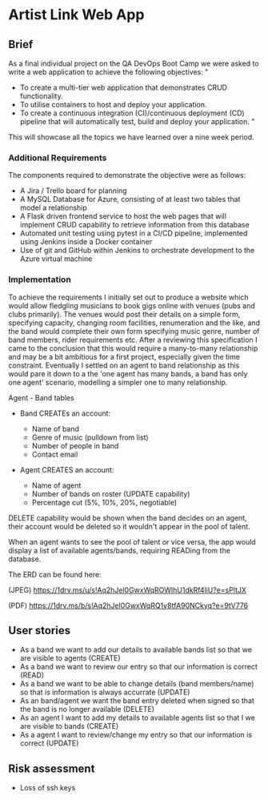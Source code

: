 # Artist Link Web App

## Brief
As a final individual project on the QA DevOps Boot Camp we were asked to write a web application to achieve the following objectives:
"
* To create a multi-tier web application that demonstrates CRUD functionality.
* To utilise containers to host and deploy your application.
* To create a continuous integration (CI)/continuous deployment (CD) pipeline that will automatically test, build and deploy your application.
"

This will showcase all the topics we have learned over a nine week period.

### Additional Requirements
The components required to demonstrate the objective were as follows:

* A Jira / Trello board for planning
* A MySQL Database for Azure, consisting of at least two tables that model a relationship
* A Flask driven frontend service to host the web pages that will implement CRUD capability to retrieve information from this database
* Automated unit testing using pytest in a CI/CD pipeline, implemented using Jenkins inside a Docker container
* Use of git and GitHub within Jenkins to orchestrate development to the Azure virtual machine

### Implementation
To achieve the requirements I initially set out to produce a website which would allow fledgling musicians to book gigs online with venues (pubs and clubs primarily).
The venues would post their details on a simple form, specifying capacity, changing room facilities, renumeration and the like, and the band would complete their own form specifying music genre, number of band members, rider requirements etc.
After a reviewing this specification I came to the conclusion that this would require a many-to-many relationship and may be a bit ambitious for a first project, especially given the time constraint.
Eventually I settled on an agent to band relationship as this would pare it down to a the 'one agent has many bands, a band has only one agent' scenario, modelling a simpler one to many relationship.

Agent - Band tables
* Band CREATEs an account:
   * Name of band
   * Genre of music (pulldown from list)
   * Number of people in band
   * Contact email

* Agent CREATES an account:
   * Name of agent
   * Number of bands on roster (UPDATE capability)
   * Percentage cut (5%, 10%, 20%, negotiable)

DELETE capability would be shown when the band decides on an agent, their account would be deleted so it wouldn't appear in the pool of talent.

When an agent wants to see the pool of talent or vice versa, the app would display a list of available agents/bands, requiring READing from the database.

The ERD can be found here: 

(JPEG)  https://1drv.ms/u/s!Aq2hJel0GwxWqROWlhU1dkRf4liU?e=sPltJX

(PDF)   https://1drv.ms/b/s!Aq2hJel0GwxWqRQ1y8tfA90NCkyq?e=9tV776

## User stories
* As a band we want to add our details to available bands list so that we are visible to agents (CREATE)
* As a band we want to review our entry so that our information is correct (READ)
* As a band we want to be able to change details (band members/name) so that is information is always accurrate (UPDATE)
* As an band/agent we want the band entry deleted when signed so that the band is no longer available (DELETE)
* As an agent I want to add my details to available agents list so that I we are visible to bands (CREATE)
* As a agent I want to review/change my entry so that our information is correct (UPDATE)

## Risk assessment
* Loss of ssh keys
